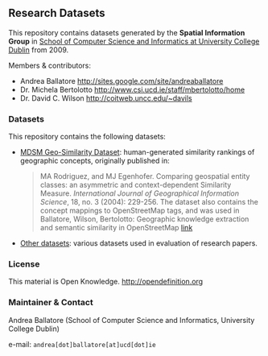Research Datasets
----------------------

This repository contains datasets generated by 
the **Spatial Information Group** in [School of Computer Science and Informatics at University College Dublin](http://www.csi.ucd.ie) from 2009.

Members & contributors:

* Andrea Ballatore <http://sites.google.com/site/andreaballatore>
* Dr. Michela Bertolotto <http://www.csi.ucd.ie/staff/mbertolotto/home>
* Dr. David C. Wilson <http://coitweb.uncc.edu/~davils>

### Datasets ###

This repository contains the following datasets:

* [MDSM Geo-Similarity Dataset](https://github.com/ucd-spatial/Datasets/tree/master/mdsm-similarity_dataset): human-generated similarity rankings of geographic concepts, originally published in: 
	> MA Rodriguez, and MJ Egenhofer. Comparing geospatial entity classes: an asymmetric and context-dependent Similarity Measure. *International Journal of Geographical Information Science*, 18, no. 3 (2004): 229-256.
	The dataset also contains the concept mappings to OpenStreetMap tags, and was used in
	> Ballatore, Wilson, Bertolotto: Geographic knowledge extraction and semantic similarity in OpenStreetMap [link](http://link.springer.com/article/10.1007%2Fs10115-012-0571-0)
* [Other datasets](https://github.com/ucd-spatial/Datasets/tree/master/experiments_results):
	various datasets used in evaluation of research papers.



### License ###
This material is Open Knowledge. <http://opendefinition.org>

### Maintainer & Contact ###
Andrea Ballatore (School of Computer Science and Informatics, University College Dublin)

e-mail: `andrea[dot]ballatore[at]ucd[dot]ie`
